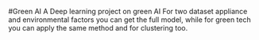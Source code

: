 #Green AI
 A Deep learning project on green AI
For two dataset appliance and environmental factors you can get the full model, while for green tech you can apply the same method and for clustering too.
